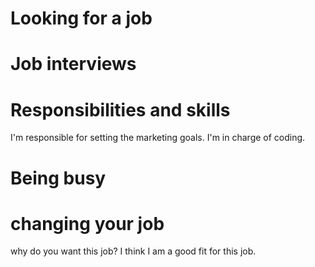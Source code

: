 # Looking for a job
 
# Job interviews

# Responsibilities and skills
 I'm responsible for setting the marketing goals. 
 I'm in charge of coding. 

# Being busy

# changing your job


why do you want this job?
I think I am a good fit for this job.
